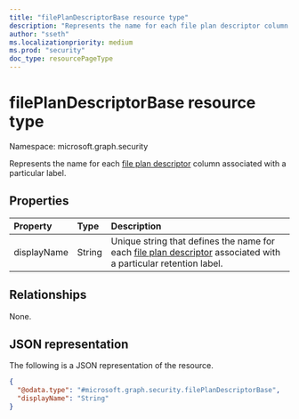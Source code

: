 ```yaml
---
title: "filePlanDescriptorBase resource type"
description: "Represents the name for each file plan descriptor column associated with a particular label."
author: "sseth"
ms.localizationpriority: medium
ms.prod: "security"
doc_type: resourcePageType
---
```


# filePlanDescriptorBase resource type

Namespace: microsoft.graph.security

Represents the name for each [file plan descriptor](../resources/security-fileplandescriptor.md) column associated with a particular label.

## Properties
|Property|Type|Description|
|:---|:---|:---|
|displayName|String|Unique string that defines the name for each [file plan descriptor](../resources/security-fileplandescriptor.md) associated with a particular retention label.|

## Relationships
None.

## JSON representation
The following is a JSON representation of the resource.
<!-- {
  "blockType": "resource",
  "@odata.type": "microsoft.graph.security.filePlanDescriptorBase"
}
-->
``` json
{
  "@odata.type": "#microsoft.graph.security.filePlanDescriptorBase",
  "displayName": "String"
}
```

